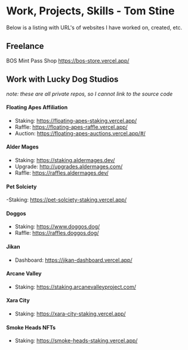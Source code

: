 # Work, Projects, Skills - Tom Stine

Below is a listing with URL's of websites I have worked on, created, etc.

## Freelance

BOS Mint Pass Shop
https://bos-store.vercel.app/

## Work with Lucky Dog Studios

*note: these are all private repos, so I cannot link to the source code*

#### Floating Apes Affiliation
- Staking: https://floating-apes-staking.vercel.app/
- Raffle: https://floating-apes-raffle.vercel.app/
- Auction: https://floating-apes-auctions.vercel.app/#/

#### Alder Mages
- Staking: https://staking.aldermages.dev/
- Upgrade: http://upgrades.aldermages.com/
- Raffle: https://raffles.aldermages.dev/

#### Pet Solciety 
-Staking: https://pet-solciety-staking.vercel.app/

#### Doggos
- Staking: https://www.doggos.dog/
- Raffle: https://raffles.doggos.dog/

#### Jikan 
- Dashboard: https://jikan-dashboard.vercel.app/

#### Arcane Valley
- Staking: https://staking.arcanevalleyproject.com/

#### Xara City
- Staking: https://xara-city-staking.vercel.app/

#### Smoke Heads NFTs
- Staking: https://smoke-heads-staking.vercel.app/

